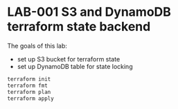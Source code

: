 # LAB-001 S3 and DynamoDB terraform state backend

The goals of this lab:
- set up S3 bucket for terraform state
- set up DynamoDB table for state locking

```sh
terraform init
terraform fmt
terraform plan
terraform apply
```

